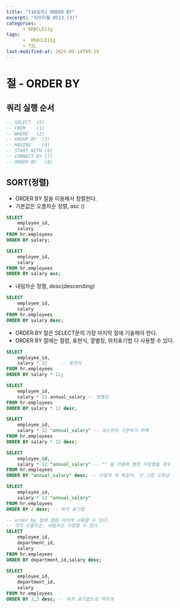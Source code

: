 ```yaml
---
title: "[16일차] ORDER BY"
excerpt: "아이티윌 0513_(3)"
categories:
      - ORACLE11g
tags:
      -  ORACLE11g
      - TIL
last-modified-at: 2025-05-14T09:19
---
```


# 절 - ORDER BY

## 쿼리 실행 순서

```sql
-- SELECT  (5)
-- FROM    (1)
-- WHERE   (2) 
-- GROUP BY  (3)
-- HAVING    (4)
-- START WITH (6)
-- CONNECT BY (7)
-- ORDER BY   (8)
```

## SORT(정렬)

- ORDER BY 절을 이용해서 정렬한다.
- 기본값은 오름차순 정렬, asc ()

```sql
SELECT
	employee_id,
	salary
FROM hr.employees
ORDER BY salary;

SELECT
	employee_id,
	salary
FROM hr.employees
ORDER BY salary asc;
```

- 내림차순 정렬, desc(descending)

```sql
SELECT
	employee_id,
	salary
FROM hr.employees
ORDER BY salary desc;
```

- ORDER BY 절은 SELECT문의 가장 마지막 절에 기술해야 한다.
- ORDER BY 절에는 컬럼, 표현식, 열별칭, 위치표기법 다 사용할 수 있다.

```sql
SELECT
    employee_id,
    salary * 12     -- 표현식
FROM hr.employees
ORDER BY salary * 12;

SELECT
    employee_id,
    salary * 12 annual_salary -- 열별칭
FROM hr.employees
ORDER BY salary * 12 desc; 

SELECT
    employee_id,
    salary * 12 "annual_salary" -- 대소문자 구분하기 위해
FROM hr.employees
ORDER BY salary * 12 desc; 

SELECT
    employee_id,
    salary * 12 "annual_salary" -- "" 을 이용해 별칭 지정했을 경우
FROM hr.employees
ORDER BY "annual_salary" desc; -- 이렇게 꼭 똑같이. 안 그럼 오류남

SELECT 
    employee_id,
    salary * 12 "annual_salary"
FROM hr.employees
ORDER BY 2 desc; -- 위치 표기법
```

```sql
-- order by 절에 컬럼 여러개 사용할 수 있다.
-- 각각 오름차순, 내림차순 지정할 수 있다.
SELECT 
    employee_id,
    department_id,
    salary
FROM hr.employees
ORDER BY department_id,salary desc;
```

```sql
SELECT
    employee_id,
    department_id,
    salary
FROM hr.employees
ORDER BY 2,3 desc; -- 위치 표기법으로 여러개 
```